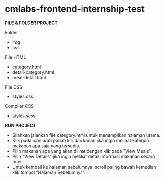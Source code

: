 # cmlabs-frontend-internship-test


**FILE & FOLDER PROJECT**

Folder
- img
- css

File HTML
- category.html
- detail-category.html
- meal-detail.html

File CSS
- styles.css

Compiler CSS
- styles.scss


**RUN PROJECT**

- Silahkan jalankan file category.html untuk menampilkan halaman utama.
- Klik pada icon arah panah kiri dan kanan jika ingin melihat kategori makanan apa saja yang tersedia.
- Pilih makanan apa yang akan dilihat dengan klik pada "View Meals".
- Pilih "View Details" jika ingin melihat detail informasi makanan secara rinci.
- Untuk kembali ke halaman sebelumnya, scroll paling bawah kemudian klik tombol "Halaman Sebelumnya".
